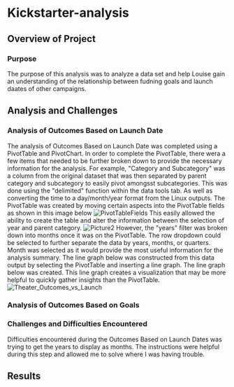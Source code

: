 # Kickstarter-analysis
## Overview of Project
### Purpose
The purpose of this analysis was to analyze a data set and help Louise gain an understanding of the relationship between fudning goals and launch daates of other campaigns.
## Analysis and Challenges
### Analysis of Outcomes Based on Launch Date
The analysis of Outcomes Based on Launch Date was completed using a PivotTable and PivotChart. In order to complete the PivotTable, there wera a few items that needed to be further broken down to provide the necessary information for the analysis. For example, "Category and Subcategory" was a column from the original dataset that was then separated by parent category and subcategory to easily pivot amongsst subcategories. This was done using the "delimited" function within the data tools tab. As well as converting the time to a day/month/year format from the Linux outputs. The PivotTable was created by moving certain aspects into the PivotTable fields as shown in this image below ![PivotTableFields](https://user-images.githubusercontent.com/102090016/161407966-cbe66e0b-6b5c-4766-88cf-cbdd35dc62ea.png) This easily allowed the ability to create the table and alter the information between the selection of year and parent category. ![Picture2](https://user-images.githubusercontent.com/102090016/161408048-44b9cf98-a573-41f4-8165-0b20e05a4706.png)
However, the "years" filter was broken down into months once it was on the PivotTable. The row dropdown could be selected to further separate the data by years, months, or quarters. Month was selected as it would provide the most useful information for the analysis summary. The line graph below was constructed from this data output by selecting the PivotTable and inserting a line graph. The line graph below was created. This line graph creates a visualization that may be more helpful to quickly gather insights than the PivotTable. ![Theater_Outcomes_vs_Launch](https://user-images.githubusercontent.com/102090016/161408207-d691deb6-94c9-4d87-8e94-a84d13122971.png)

### Analysis of Outcomes Based on Goals
### Challenges and Difficulties Encountered
Difficulties encountered during the Outcomes Based on Launch Dates was trying to get the years to display as months. The instructions were helpful during this step and allowed me to solve where I was having trouble.
## Results

